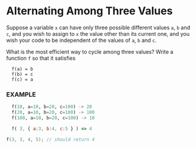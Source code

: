 # Alternating Among Three Values 

Suppose a variable `x` can have only three possible different values `a`, `b` and `c`, and you wish to assign to `x` the value other than its current one, and you wish your code to be independent of the values of `a`, `b` and `c`.

What is the most efficient way to cycle among three values? Write a function `f` so that it satisfies

```
  f(a) = b
  f(b) = c
  f(c) = a
```

### EXAMPLE

```python
  f(10, a=10, b=20, c=100) -> 20
  f(20, a=10, b=20, c=100) -> 100
  f(100, a=10, b=20, c=100) -> 10
```
```javascript
  f( 3, { a:3, b:4, c:5 } ) => 4
```
```c
f(3, 3, 4, 5); // should return 4
```